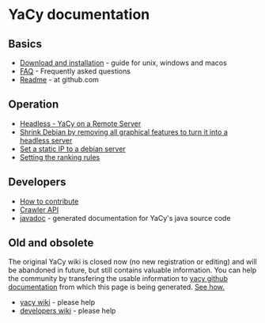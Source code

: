 # YaCy documentation

## Basics
* [Download and installation](download_installation.md) - guide for unix, windows and macos
* [FAQ](faq.md) - Frequently asked questions 
* [Readme](https://github.com/yacy/yacy_search_server/blob/master/README.md) - at github.com


## Operation
* [Headless - YaCy on a Remote Server](operation/headless.md)
* [Shrink Debian by removing all graphical features to turn it into a headless server](operation/shrink.md)
* [Set a static IP to a debian server](operation/staticip.md)
* [Setting the ranking rules](operation/ranking.md)

## Developers
* [How to contribute](contribute.md)
* [Crawler API](api/crawler.md)
* [javadoc](https://yacy.net/api/javadoc/) - generated documentation for YaCy's java source code


## Old and obsolete
The original YaCy wiki is closed now (no new registration or editing) and
will be abandoned in future, but still contains valuable information.  You
can help the community by transfering the usable information to [yacy github
documentation](https://github.com/yacy/yacy_net_homepage/) from which this
page is being generated.  [See how.](contribute.md)

* [yacy wiki](https://wiki.yacy.net/index.php/En:Start) - please help
* [developers wiki](https://wiki.yacy.net/index.php/Dev:Start) - please help
